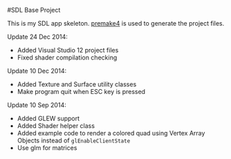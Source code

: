 #SDL Base Project

This is my SDL app skeleton.
[premake4](http://industriousone.com/premake) is used to generate the project files.

Update 24 Dec 2014:
- Added Visual Studio 12 project files
- Fixed shader compilation checking

Update 10 Dec 2014:
- Added Texture and Surface utility classes
- Make program quit when ESC key is pressed

Update 10 Sep 2014:
- Added GLEW support
- Added Shader helper class
- Added example code to render a colored quad using Vertex Array Objects instead of `glEnableClientState`
- Use glm for matrices
